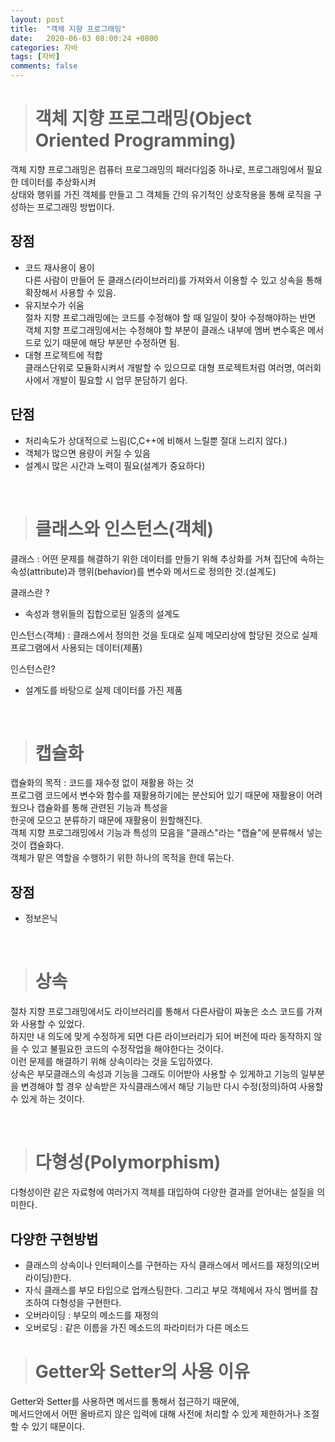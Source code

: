 ```yaml
---
layout: post
title:  "객체 지향 프로그래밍"
date:   2020-06-03 08:00:24 +0800
categories: 자바
tags: [자바]
comments: false
---
```


>#  객체 지향 프로그래밍(Object Oriented Programming)

객체 지향 프로그래밍은 컴퓨터 프로그래밍의 패러다임중 하나로, 프로그래밍에서 필요한 데이터를 추상화시켜  
상태와 행위를 가진 객체를 만들고 그 객체들 간의 유기적인 상호작용을 통해 로직을 구성하는 프로그래밍 방법이다.

## 장점
- 코드 재사용이 용이  
 다른 사람이 만들어 둔 클래스(라이브러리)를 가져와서 이용할 수 있고 상속을 통해 확장해서 사용할 수 있음.
- 유지보수가 쉬움  
 절차 지향 프로그래밍에는 코드를 수정해야 할 때 일일이 찾아 수정해야하는 반면 객체 지향 프로그래밍에서는 수정해야 할 부분이 클래스 내부에   멤버 변수혹은 메서드로 있기 때문에 해당 부분만 수정하면 됨.
 - 대형 프로젝트에 적합  
클래스단위로 모듈화시켜서 개발할 수 있으므로 대형 프로젝트처럼 여러명, 여러회사에서 개발이 필요할 시 업무 분담하기 쉽다.

## 단점
- 처리속도가 상대적으로 느림(C,C++에 비해서 느릴뿐 절대 느리지 않다.)
- 객체가 많으면 용량이 커질 수 있음
- 설계시 많은 시간과 노력이 필요(설계가 중요하다)

<br/>

>#  클래스와 인스턴스(객체)

클래스 : 어떤 문제를 해결하기 위한 데이터를 만들기 위해 추상화를 거쳐 집단에 속하는 속성(attribute)과 행위(behavior)를 변수와 메서드로 정의한 것.(설계도)  
  
클래스란 ? 
- 속성과 행위들의 집합으로된 일종의 설계도

인스턴스(객체) : 클래스에서 정의한 것을 토대로 실제 메모리상에 할당된 것으로 실제 프로그램에서 사용되는 데이터(제품)  
  
인스턴스란?  
- 설계도를 바탕으로 실제 데이터를 가진 제품

<br/>

>#  캡슐화

캡슐화의 목적 : 코드를 재수정 없이 재활용 하는 것  
프로그램 코드에서 변수와 함수를 재활용하기에는 분산되어 있기 때문에 재활용이 어려웠으나 캡슐화를 통해 관련된 기능과 특성을  
한곳에 모으고 분류하기 때문에 재활용이 원할해진다.  
객체 지향 프로그래밍에서 기능과 특성의 모음을 "클래스"라는 "캡슐"에 분류해서 넣는것이 캡슐화다.  
객체가 맡은 역할을 수행하기 위한 하나의 목적을 한데 묶는다.

## 장점
- 정보은닉  

<br/>

>#  상속

절차 지향 프로그래밍에서도 라이브러리를 통해서 다른사람이 짜놓은 소스 코드를 가져와 사용할 수 있었다.  
하지만 내 의도에 맞게 수정하게 되면 다른 라이브러리가 되어 버전에 따라 동작하지 않을 수 있고 불필요한 코드의 수정작업을 해야한다는 것이다.  
이런 문제를 해결하기 위해 상속이라는 것을 도입하였다.  
상속은 부모클래스의 속성과 기능을 그래도 이어받아 사용할 수 있게하고 기능의 일부분을 변경해야 할 경우 상속받은 자식클래스에서 해당 기능만 다시 수정(정의)하여 사용할 수 있게 하는 것이다.


<br />

>#  다형성(Polymorphism)

다형성이란 같은 자료형에 여러가지 객체를 대입하여 다양한 결과를 얻어내는 설질을 의미한다. 

## 다양한 구현방법
- 클래스의 상속이나 인터페이스를 구현하는 자식 클래스에서 메서드를 재정의(오버라이딩)한다.
- 자식 클래스를 부모 타입으로 업캐스팅한다. 그리고 부모 객체에서 자식 멤버를 참조하여 다형성을 구현한다.
- 오버라이딩 : 부모의 메소드를 재정의
- 오버로딩 : 같은 이름을 가진 메소드의 파라미터가 다른 메소드




># Getter와 Setter의 사용 이유

Getter와 Setter를 사용하면 메서드를 통해서 접근하기 때문에,  
메서드안에서 어떤 올바르지 않은 입력에 대해 사전에 처리할 수 있게 제한하거나 조절할 수 있기 때문이다.


